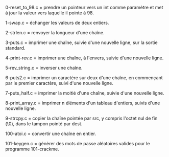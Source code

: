 0-reset_to_98.c = prendre un pointeur vers un int comme paramètre et met à jour la valeur vers laquelle il pointe à 98.

1-swap.c = échanger les valeurs de deux entiers.

2-strlen.c = renvoyer la longueur d'une chaîne.

3-puts.c = imprimer une chaîne, suivie d'une nouvelle ligne, sur la sortie standard.

4-print-rev.c = imprimer une chaîne, à l'envers, suivie d'une nouvelle ligne.

5-rev_string.c = inverser une chaîne.

6-puts2.c = imprimer un caractère sur deux d'une chaîne, en commençant par le premier caractère, suivi d'une nouvelle ligne.

7-puts_half.c = imprimer la moitié d'une chaîne, suivie d'une nouvelle ligne.

8-print_array.c = imprimer n éléments d'un tableau d'entiers, suivis d'une nouvelle ligne.

9-strcpy.c = copier la chaîne pointée par src, y compris l'octet nul de fin (\0), dans le tampon pointé par dest.

100-atoi.c = convertir une chaîne en entier.

101-keygen.c = génèrer des mots de passe aléatoires valides pour le programme 101-crackme.